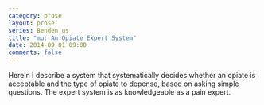 ```yaml
---
category: prose
layout: prose
series: Benden.us
title: "mu: An Opiate Expert System"
date: 2014-09-01 09:00
comments: false
---
```


Herein I describe a system that systematically decides whether an opiate is acceptable and the type of opiate to depense, based on asking simple questions. The expert system is as knowledgeable as a pain expert.

